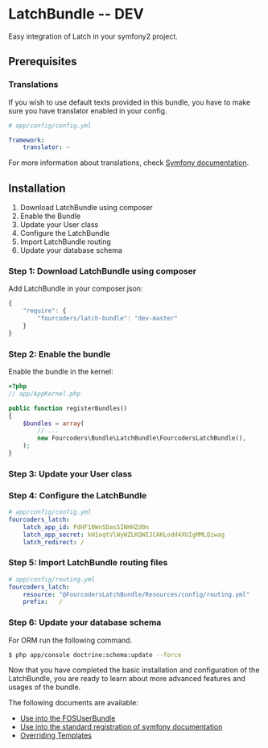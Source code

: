 LatchBundle -- DEV
============================
Easy integration of Latch in your symfony2 project.

## Prerequisites

### Translations

If you wish to use default texts provided in this bundle, you have to make
sure you have translator enabled in your config.

``` yaml
# app/config/config.yml

framework:
    translator: ~
```

For more information about translations, check [Symfony documentation](http://symfony.com/doc/current/book/translation.html).

## Installation

1. Download LatchBundle using composer
2. Enable the Bundle
3. Update your User class
4. Configure the LatchBundle
5. Import LatchBundle routing
6. Update your database schema

### Step 1: Download LatchBundle using composer

Add LatchBundle in your composer.json:

```js
{
    "require": {
        "fourcoders/latch-bundle": "dev-master"
    }
}
```

### Step 2: Enable the bundle

Enable the bundle in the kernel:

``` php
<?php
// app/AppKernel.php

public function registerBundles()
{
    $bundles = array(
        // ...
        new Fourcoders\Bundle\LatchBundle\FourcodersLatchBundle(),
    );
}
```

### Step 3: Update your User class

### Step 4: Configure the LatchBundle

``` yaml
# app/config/config.yml
fourcoders_latch:
    latch_app_id: PdHF10WnSDasSINHHZd0n
    latch_app_secret: kH1oqtVlWyWZLKQWIJCAKLodd4XUIgMMLQiwag
    latch_redirect: / 
```

### Step 5: Import LatchBundle routing files

``` yaml
# app/config/routing.yml
fourcoders_latch:
    resource: "@FourcodersLatchBundle/Resources/config/routing.yml"
    prefix:   /
```

### Step 6: Update your database schema

For ORM run the following command.

``` bash
$ php app/console doctrine:schema:update --force
```

Now that you have completed the basic installation and configuration of the
LatchBundle, you are ready to learn about more advanced features and usages
of the bundle.

The following documents are available:

- [Use into the FOSUserBundle](use_fos.md)
- [Use into the standard registration of symfony documentation](controller_events.md)
- [Overriding Templates](overriding_templates.md)
